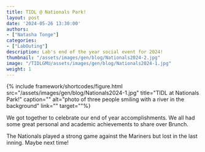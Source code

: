 ```yaml
---
title: TIDL @ Nationals Park!
layout: post
date: '2024-05-26 13:30:00'
authors:
- ["Natasha Tonge"]
categories:
- ["LabOuting"]
description: Lab's end of the year social event for 2024!
thumbnail: "/assets/images/gen/blog/Nationals2024-2.jpg"
image: "/TIDLGMU/assets/images/gen/blog/Nationals2024-1.jpg"
weight: 1
---
```


{% include framework/shortcodes/figure.html src="/assets/images/gen/blog/Nationals2024-1.jpg" title="TIDL at Nationals Park!" caption="" alt="photo of three people smiling with a river in the background" link="" target=""%}


We got together to celebrate our end of year accomplishments. We all had some great personal and academic achievements to share over Brunch.

The Nationals played a strong game against the Mariners but lost in the last inning. Maybe next time!
